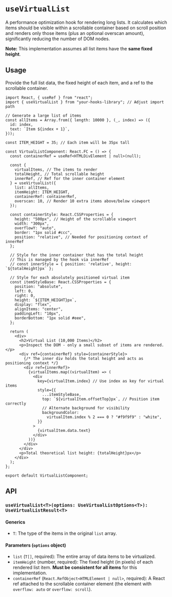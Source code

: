# `useVirtualList`

A performance optimization hook for rendering long lists. It calculates which items should be visible within a scrollable container based on scroll position and renders only those items (plus an optional overscan amount), significantly reducing the number of DOM nodes.

**Note:** This implementation assumes all list items have the **same fixed height**.

## Usage

Provide the full list data, the fixed height of each item, and a ref to the scrollable container.

```tsx
import React, { useRef } from "react";
import { useVirtualList } from "your-hooks-library"; // Adjust import path

// Generate a large list of items
const allItems = Array.from({ length: 10000 }, (_, index) => ({
  id: index,
  text: `Item ${index + 1}`,
}));

const ITEM_HEIGHT = 35; // Each item will be 35px tall

const VirtualListComponent: React.FC = () => {
  const containerRef = useRef<HTMLDivElement | null>(null);

  const {
    virtualItems, // The items to render
    totalHeight, // Total scrollable height
    innerRef, // Ref for the inner container element
  } = useVirtualList({
    list: allItems,
    itemHeight: ITEM_HEIGHT,
    containerRef: containerRef,
    overscan: 10, // Render 10 extra items above/below viewport
  });

  const containerStyle: React.CSSProperties = {
    height: "500px", // Height of the scrollable viewport
    width: "300px",
    overflowY: "auto",
    border: "1px solid #ccc",
    position: "relative", // Needed for positioning context of innerRef
  };

  // Style for the inner container that has the total height
  // This is managed by the hook via innerRef
  // const innerStyle = { position: 'relative', height: `${totalHeight}px` };

  // Style for each absolutely positioned virtual item
  const itemStyleBase: React.CSSProperties = {
    position: "absolute",
    left: 0,
    right: 0,
    height: `${ITEM_HEIGHT}px`,
    display: "flex",
    alignItems: "center",
    paddingLeft: "10px",
    borderBottom: "1px solid #eee",
  };

  return (
    <div>
      <h2>Virtual List (10,000 Items)</h2>
      <p>Inspect the DOM - only a small subset of items are rendered.</p>
      <div ref={containerRef} style={containerStyle}>
        {/* The inner div holds the total height and acts as positioning context */}
        <div ref={innerRef}>
          {virtualItems.map((virtualItem) => (
            <div
              key={virtualItem.index} // Use index as key for virtual items
              style={{
                ...itemStyleBase,
                top: `${virtualItem.offsetTop}px`, // Position item correctly
                // Alternate background for visibility
                backgroundColor:
                  virtualItem.index % 2 === 0 ? "#f9f9f9" : "white",
              }}
            >
              {virtualItem.data.text}
            </div>
          ))}
        </div>
      </div>
      <p>Total theoretical list height: {totalHeight}px</p>
    </div>
  );
};

export default VirtualListComponent;
```

## API

### `useVirtualList<T>(options: UseVirtualListOptions<T>): UseVirtualListResult<T>`

#### Generics

- `T`: The type of the items in the original `list` array.

#### Parameters (`options` object)

- `list` (`T[]`, required): The entire array of data items to be virtualized.
- `itemHeight` (number, required): The fixed height (in pixels) of each rendered list item. **Must be consistent for all items** for this implementation.
- `containerRef` (`React.RefObject<HTMLElement | null>`, required): A React ref attached to the scrollable container element (the element with `overflow: auto` or `overflow: scroll`).
